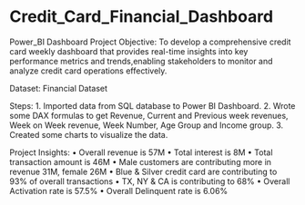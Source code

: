 # Credit_Card_Financial_Dashboard
Power_BI Dashboard
Project Objective: To develop a comprehensive credit card weekly dashboard that provides real-time insights into key performance metrics and trends,enabling stakeholders to monitor and analyze credit card operations effectively.

Dataset: Financial Dataset

Steps: 
       1. Imported data from SQL database to Power BI Dashboard.
       2. Wrote some DAX formulas to get Revenue, Current and Previous week revenues, Week on Week revenue, Week Number, Age Group and Income group.
       3. Created some charts to visualize the data.
       
Project Insights: 
       • Overall revenue is 57M
       • Total interest is 8M
       • Total transaction amount is 46M
       • Male customers are contributing more in revenue 31M, female 26M
       • Blue & Silver credit card are contributing to 93% of overall transactions
       • TX, NY & CA is contributing to 68%
       • Overall Activation rate is 57.5%
       • Overall Delinquent rate is 6.06%
